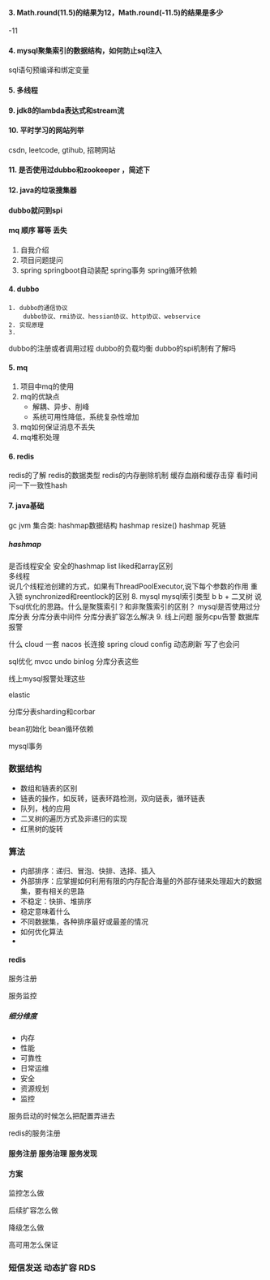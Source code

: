 
#### 3. Math.round(11.5)的结果为12，Math.round(-11.5)的结果是多少
-11
#### 4. mysql聚集索引的数据结构，如何防止sql注入
sql语句预编译和绑定变量
#### 5. 多线程


#### 9. jdk8的lambda表达式和stream流
#### 10. 平时学习的网站列举
csdn, leetcode, gtihub, 招聘网站
#### 11. 是否使用过dubbo和zookeeper ，简述下
#### 12. java的垃圾搜集器




#### dubbo就问到spi
#### mq 顺序 幂等 丢失 


1. 自我介绍
2. 项目问题提问
3. spring
springboot自动装配 
spring事务
spring循环依赖
#### 4. dubbo
    1. dubbo的通信协议
        dubbo协议、rmi协议、hessian协议、http协议、webservice
    2. 实现原理
    3. 
dubbo的注册或者调用过程
dubbo的负载均衡
dubbo的spi机制有了解吗
#### 5. mq
1. 项目中mq的使用
2. mq的优缺点
    - 解耦、异步、削峰
    - 系统可用性降低，系统复杂性增加
3. mq如何保证消息不丢失
 4. mq堆积处理
#### 6. redis
redis的了解
redis的数据类型
redis的内存删除机制
缓存血崩和缓存击穿
看时间问一下一致性hash
#### 7. java基础
gc
jvm
集合类:
hashmap数据结构
hashmap resize()
hashmap 死链

##### hashmap 
是否线程安全
安全的hashmap
list
liked和array区别  
多线程  
说几个线程池创建的方式，如果有ThreadPoolExecutor,说下每个参数的作用
重入锁
synchronized和reentlock的区别
8. mysql
mysql索引类型
b b + 二叉树
说下sql优化的思路。什么是聚簇索引？和非聚簇索引的区别？
mysql是否使用过分库分表
分库分表中间件
分库分表扩容怎么解决
9. 线上问题
服务cpu告警
数据库报警

什么 cloud 一套 nacos 长连接  spring cloud config 动态刷新 写了也会问

sql优化 mvcc undo binlog 分库分表这些

线上mysql报警处理这些

elastic

分库分表sharding和corbar

bean初始化 bean循环依赖

mysql事务

### 数据结构
- 数组和链表的区别
- 链表的操作，如反转，链表环路检测，双向链表，循环链表
- 队列，栈的应用
- 二叉树的遍历方式及非递归的实现
- 红黑树的旋转

### 算法

- 内部排序：递归、冒泡、快排、选择、插入
- 外部排序：应掌握如何利用有限的内存配合海量的外部存储来处理超大的数据集，要有相关的思路
- 不稳定：快排、堆排序 
- 稳定意味着什么
- 不同数据集，各种排序最好或最差的情况
- 如何优化算法
- 

#### redis
服务注册

服务监控

##### 细分维度

- 内存
- 性能
- 可靠性
- 日常运维
- 安全
- 资源规划
- 监控

服务启动的时候怎么把配置弄进去

redis的服务注册



#### 服务注册 服务治理 服务发现


#### 方案
监控怎么做

后续扩容怎么做

降级怎么做

高可用怎么保证


### 短信发送 动态扩容 RDS
